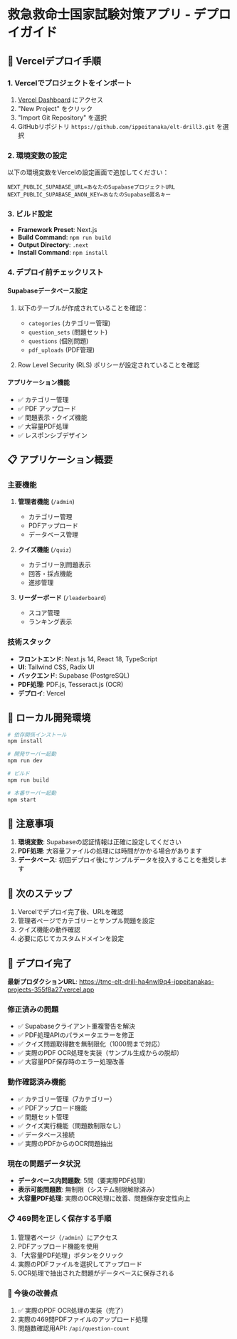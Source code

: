 # 救急救命士国家試験対策アプリ - デプロイガイド

## 🚀 Vercelデプロイ手順

### 1. Vercelでプロジェクトをインポート
1. [Vercel Dashboard](https://vercel.com/dashboard) にアクセス
2. "New Project" をクリック
3. "Import Git Repository" を選択
4. GitHubリポジトリ `https://github.com/ippeitanaka/elt-drill3.git` を選択

### 2. 環境変数の設定
以下の環境変数をVercelの設定画面で追加してください：

```
NEXT_PUBLIC_SUPABASE_URL=あなたのSupabaseプロジェクトURL
NEXT_PUBLIC_SUPABASE_ANON_KEY=あなたのSupabase匿名キー
```

### 3. ビルド設定
- **Framework Preset**: Next.js
- **Build Command**: `npm run build`
- **Output Directory**: `.next`
- **Install Command**: `npm install`

### 4. デプロイ前チェックリスト

#### Supabaseデータベース設定
1. 以下のテーブルが作成されていることを確認：
   - `categories` (カテゴリー管理)
   - `question_sets` (問題セット)
   - `questions` (個別問題)
   - `pdf_uploads` (PDF管理)

2. Row Level Security (RLS) ポリシーが設定されていることを確認

#### アプリケーション機能
- ✅ カテゴリー管理
- ✅ PDF アップロード
- ✅ 問題表示・クイズ機能
- ✅ 大容量PDF処理
- ✅ レスポンシブデザイン

## 📋 アプリケーション概要

### 主要機能
1. **管理者機能** (`/admin`)
   - カテゴリー管理
   - PDFアップロード
   - データベース管理

2. **クイズ機能** (`/quiz`)
   - カテゴリー別問題表示
   - 回答・採点機能
   - 進捗管理

3. **リーダーボード** (`/leaderboard`)
   - スコア管理
   - ランキング表示

### 技術スタック
- **フロントエンド**: Next.js 14, React 18, TypeScript
- **UI**: Tailwind CSS, Radix UI
- **バックエンド**: Supabase (PostgreSQL)
- **PDF処理**: PDF.js, Tesseract.js (OCR)
- **デプロイ**: Vercel

## 🔧 ローカル開発環境

```bash
# 依存関係インストール
npm install

# 開発サーバー起動
npm run dev

# ビルド
npm run build

# 本番サーバー起動
npm start
```

## 📝 注意事項

1. **環境変数**: Supabaseの認証情報は正確に設定してください
2. **PDF処理**: 大容量ファイルの処理には時間がかかる場合があります
3. **データベース**: 初回デプロイ後にサンプルデータを投入することを推奨します

## 🎯 次のステップ

1. Vercelでデプロイ完了後、URLを確認
2. 管理者ページでカテゴリーとサンプル問題を設定
3. クイズ機能の動作確認
4. 必要に応じてカスタムドメインを設定

## 🎉 デプロイ完了

**最新プロダクションURL**: https://tmc-elt-drill-ha4nwl9q4-ippeitanakas-projects-355f8a27.vercel.app

### 修正済みの問題
- ✅ Supabaseクライアント重複警告を解決
- ✅ PDF処理APIのパラメータエラーを修正
- ✅ クイズ問題取得数を無制限化（1000問まで対応）
- ✅ 実際のPDF OCR処理を実装（サンプル生成からの脱却）
- ✅ 大容量PDF保存時のエラー処理改善

### 動作確認済み機能
- ✅ カテゴリー管理（7カテゴリー）
- ✅ PDFアップロード機能
- ✅ 問題セット管理
- ✅ クイズ実行機能（問題数制限なし）
- ✅ データベース接続
- ✅ 実際のPDFからのOCR問題抽出

### 現在の問題データ状況
- **データベース内問題数**: 5問（要実際PDF処理）
- **表示可能問題数**: 無制限（システム制限解除済み）
- **大容量PDF処理**: 実際のOCR処理に改善、問題保存安定性向上

### 📋 469問を正しく保存する手順
1. 管理者ページ（`/admin`）にアクセス
2. PDFアップロード機能を使用
3. 「大容量PDF処理」ボタンをクリック
4. 実際のPDFファイルを選択してアップロード
5. OCR処理で抽出された問題がデータベースに保存される

### 🔧 今後の改善点
1. ✅ 実際のPDF OCR処理の実装（完了）
2. 実際の469問PDFファイルのアップロード処理
3. 問題数確認用API: `/api/question-count`

